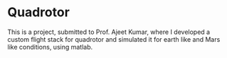 # Quadrotor
This is a project, submitted to Prof. Ajeet Kumar, where I developed a custom flight stack for quadrotor and simulated it for earth like and Mars like conditions, using matlab.
